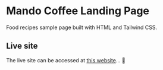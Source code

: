 # Mando Coffee Landing Page

Food recipes sample page built with HTML and Tailwind CSS.

## Live site

The live site can be accessed at [this website][website]... 🏡

[website]: https://mando-recipes.s3.co.ke/
